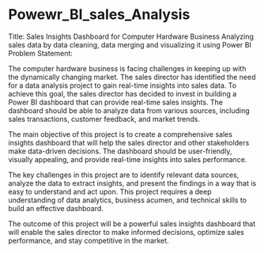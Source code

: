 # Powewr_BI_sales_Analysis
Title: Sales Insights Dashboard for Computer Hardware Business
Analyzing sales data by data cleaning, data merging and visualizing it using Power BI
Problem Statement:

The computer hardware business is facing challenges in keeping up with the dynamically changing market.
The sales director has identified the need for a data analysis project to gain real-time insights into sales data. To achieve this goal, the sales director has decided to invest in building a Power BI dashboard that can provide real-time sales insights. The dashboard should be able to analyze data from various sources, including sales transactions, customer feedback, and market trends.

The main objective of this project is to create a comprehensive sales insights dashboard that will help the sales director and other stakeholders make data-driven decisions.
The dashboard should be user-friendly, visually appealing, and provide real-time insights into sales performance.

The key challenges in this project are to identify relevant data sources, analyze the data to extract insights, and present the findings in a way that is easy to understand and act upon.
This project requires a deep understanding of data analytics, business acumen, and technical skills to build an effective dashboard.

The outcome of this project will be a powerful sales insights dashboard that will enable the sales director to make informed decisions, optimize sales performance, and stay competitive in the market.
